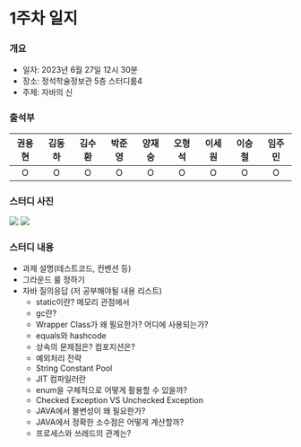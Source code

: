 # 1주차 일지
### 개요
- 일자: 2023년 6월 27일 12시 30분
- 장소: 정석학술정보관 5층 스터디룸4
- 주제: 자바의 신
### 출석부
|권용현|김동하|김수환|박준영|양재승|오형석|이세원|이승철|임주민|
|:---:|:---:|:---:|:---:|:---:|:---:|:---:|:---:|:---:|
|O|O|O|O|O|O|O|O|O|
### 스터디 사진
![](https://velog.velcdn.com/images/xeonu/post/7958bd76-6aa8-47d2-ab11-e1ea0cabb445/image.png)
![](https://velog.velcdn.com/images/xeonu/post/8c0da629-26a5-4cd4-bc86-6ac6295f2ba5/image.png)

### 스터디 내용
- 과제 설명(테스트코드, 컨벤션 등)
- 그라운드 룰 정하기
- 자바 질의응답 (저 공부해야될 내용 리스트)
  - static이란? 메모리 관점에서
  - gc란?
  - Wrapper Class가 왜 필요한가? 어디에 사용되는가?
  - equals와 hashcode
  - 상속의 문제점은? 컴포지션은?
  - 예외처리 전략
  - String Constant Pool
  - JIT 컴파일러란
  - enum을 구체적으로 어떻게 활용할 수 있을까?
  - Checked Exception VS Unchecked Exception
  - JAVA에서 불변성이 왜 필요한가?
  - JAVA에서 정확한 소수점은 어떻게 계산할까?
  - 프로세스와 쓰레드의 관계는?
